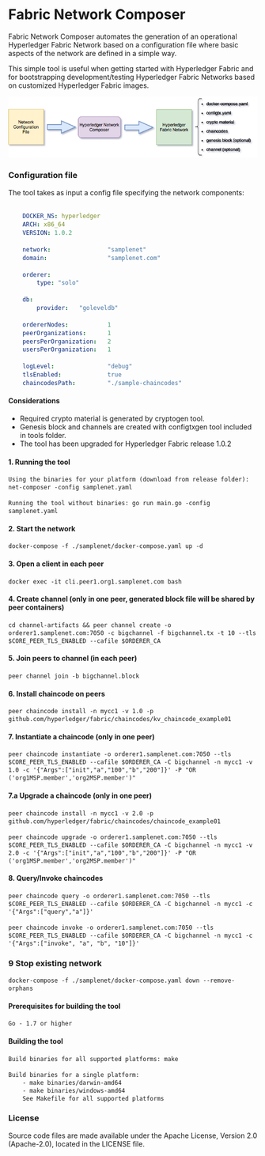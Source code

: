 # Fabric Network Composer

Fabric Network Composer automates the generation of an operational Hyperledger Fabric Network based on a configuration file where basic aspects of the network are defined in a simple way.

This simple tool is useful when getting started with Hyperledger Fabric and for bootstrapping development/testing Hyperledger Fabric Networks based on customized Hyperledger Fabric images.

![Hyperledger Network Composer flow](netcomposer.png)

### Configuration file

The tool takes as input a config file specifying the network components:

```yaml

    DOCKER_NS: hyperledger
    ARCH: x86_64
    VERSION: 1.0.2

    network:                "samplenet"
    domain:                 "samplenet.com"

    orderer:
        type: "solo"

    db:
        provider:   "goleveldb"

    ordererNodes:           1
    peerOrganizations:      1
    peersPerOrganization:   2
    usersPerOrganization:   1

    logLevel:               "debug"
    tlsEnabled:             true
    chaincodesPath:         "./sample-chaincodes"

```

#### Considerations

- Required crypto material is generated by cryptogen tool.   
- Genesis block and channels are created with configtxgen tool included in tools folder.  
- The tool has been upgraded for Hyperledger Fabric release 1.0.2


#### 1. Running the tool

    Using the binaries for your platform (download from release folder): net-composer -config samplenet.yaml

    Running the tool without binaries: go run main.go -config samplenet.yaml

#### 2. Start the network

    docker-compose -f ./samplenet/docker-compose.yaml up -d

#### 3. Open a client in each peer

    docker exec -it cli.peer1.org1.samplenet.com bash

#### 4. Create channel (only in one peer, generated block file will be shared by peer containers)

    cd channel-artifacts && peer channel create -o orderer1.samplenet.com:7050 -c bigchannel -f bigchannel.tx -t 10 --tls $CORE_PEER_TLS_ENABLED --cafile $ORDERER_CA

#### 5. Join peers to channel (in each peer)

	peer channel join -b bigchannel.block

#### 6. Install chaincode on peers

    peer chaincode install -n mycc1 -v 1.0 -p github.com/hyperledger/fabric/chaincodes/kv_chaincode_example01

#### 7. Instantiate a chaincode (only in one peer)

    peer chaincode instantiate -o orderer1.samplenet.com:7050 --tls $CORE_PEER_TLS_ENABLED --cafile $ORDERER_CA -C bigchannel -n mycc1 -v 1.0 -c '{"Args":["init","a","100","b","200"]}' -P "OR ('org1MSP.member','org2MSP.member')"

#### 7.a Upgrade a chaincode (only in one peer)

    peer chaincode install -n mycc1 -v 2.0 -p github.com/hyperledger/fabric/chaincodes/chaincode_example01

    peer chaincode upgrade -o orderer1.samplenet.com:7050 --tls $CORE_PEER_TLS_ENABLED --cafile $ORDERER_CA -C bigchannel -n mycc1 -v 2.0 -c '{"Args":["init","a","100","b","200"]}' -P "OR ('org1MSP.member','org2MSP.member')"

#### 8. Query/Invoke chaincodes

    peer chaincode query -o orderer1.samplenet.com:7050 --tls $CORE_PEER_TLS_ENABLED --cafile $ORDERER_CA -C bigchannel -n mycc1 -c '{"Args":["query","a"]}'

    peer chaincode invoke -o orderer1.samplenet.com:7050 --tls $CORE_PEER_TLS_ENABLED --cafile $ORDERER_CA -C bigchannel -n mycc1 -c '{"Args":["invoke", "a", "b", "10"]}'

### 9 Stop existing network

    docker-compose -f ./samplenet/docker-compose.yaml down --remove-orphans

#### Prerequisites for building the tool

    Go - 1.7 or higher

#### Building the tool

    Build binaries for all supported platforms: make

    Build binaries for a single platform:
        - make binaries/darwin-amd64
        - make binaries/windows-amd64
        See Makefile for all supported platforms

### License

Source code files are made available under the Apache License, Version 2.0 (Apache-2.0), located in the LICENSE file.

